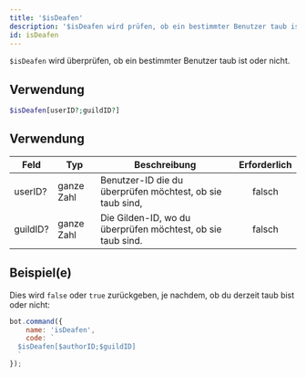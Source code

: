 ```yaml
---
title: '$isDeafen'
description: '$isDeafen wird prüfen, ob ein bestimmter Benutzer taub ist oder nicht.'
id: isDeafen
---
```


`$isDeafen` wird überprüfen, ob ein bestimmter Benutzer taub ist oder nicht.

## Verwendung

```php
$isDeafen[userID?;guildID?]
```

## Verwendung

| Feld     | Typ        | Beschreibung                                                | Erforderlich |
| -------- | ---------- | ----------------------------------------------------------- |:------------:|
| userID?  | ganze Zahl | Benutzer-ID die du überprüfen möchtest, ob sie taub sind,   |    falsch    |
| guildID? | ganze Zahl | Die Gilden-ID, wo du überprüfen möchtest, ob sie taub sind. |    falsch    |

## Beispiel(e)

Dies wird `false` oder `true` zurückgeben, je nachdem, ob du derzeit taub bist oder nicht:

```javascript
bot.command({
    name: 'isDeafen',
    code: `
  $isDeafen[$authorID;$guildID]
  `
});
```
